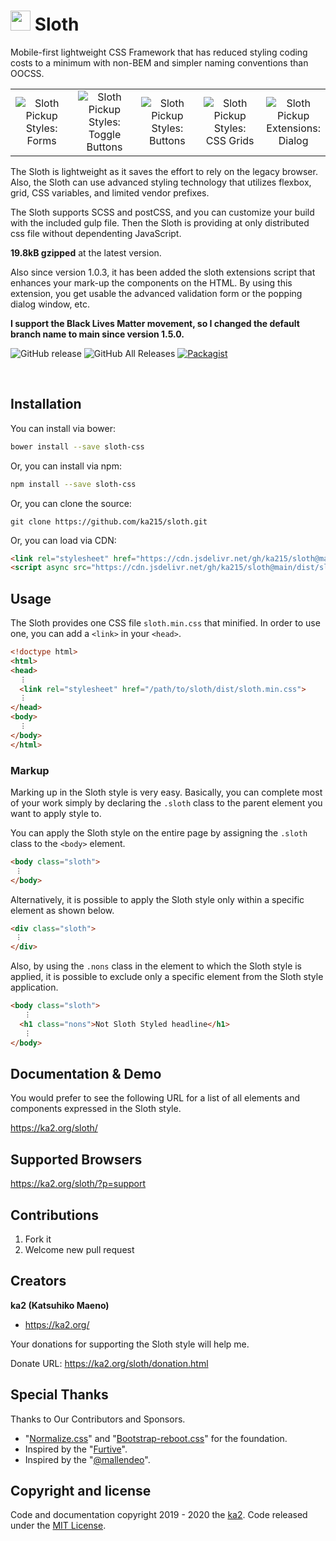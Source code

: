 <h1><img src="https://ka2.org/sloth/assets/sloth.svg" height="32"> Sloth</h1>

Mobile-first lightweight CSS Framework that has reduced styling coding costs to a minimum with non-BEM and simpler naming conventions than OOCSS.

<div align="center">
  <table border="0"><tbody><tr>
  <td width="20%" align="center"><img alt="Sloth Pickup Styles: Forms" src="https://ka2.org/sloth/assets/sloth_ss1.jpg"></td>
  <td width="20%" align="center"><img alt="Sloth Pickup Styles: Toggle Buttons" src="https://ka2.org/sloth/assets/sloth_ss2.jpg"></td>
  <td width="20%" align="center"><img alt="Sloth Pickup Styles: Buttons" src="https://ka2.org/sloth/assets/sloth_ss3.jpg"></td>
  <td width="20%" align="center"><img alt="Sloth Pickup Styles: CSS Grids" src="https://ka2.org/sloth/assets/sloth_ss4.jpg"></td>
  <td width="20%" align="center"><img alt="Sloth Pickup Extensions: Dialog" src="https://ka2.org/sloth/assets/sloth_ss5.jpg"></td>
  </tr></tbody></table>
</div>

The Sloth is lightweight as it saves the effort to rely on the legacy browser. Also, the Sloth can use advanced styling technology that utilizes flexbox, grid, CSS variables, and limited vendor prefixes.

The Sloth supports SCSS and postCSS, and you can customize your build with the included gulp file. Then the Sloth is providing at only distributed css file without dependenting JavaScript.

**19.8kB gzipped** at the latest version.

Also since version 1.0.3, it has been added the sloth extensions script that enhances your mark-up the components on the HTML. By using this extension, you get usable the advanced validation form or the popping dialog window, etc.

**I support the Black Lives Matter movement, so I changed the default branch name to main since version 1.5.0.**

![GitHub release](https://img.shields.io/github/release/ka215/sloth.svg)
![GitHub All Releases](https://img.shields.io/github/downloads/ka215/sloth/total.svg)
[![Packagist](https://img.shields.io/packagist/l/doctrine/orm.svg)](https://raw.githubusercontent.com/ka215/sloth/main/LICENSE)

<br>

## Installation

You can install via bower:
```sh
bower install --save sloth-css
```

Or, you can install via npm:
```sh
npm install --save sloth-css
```

Or, you can clone the source:
```gitattributes
git clone https://github.com/ka215/sloth.git
```

Or, you can load via CDN:
```html
<link rel="stylesheet" href="https://cdn.jsdelivr.net/gh/ka215/sloth@main/dist/sloth.min.css">
<script async src="https://cdn.jsdelivr.net/gh/ka215/sloth@main/dist/sloth.extension.min.js"></script>
```

## Usage

The Sloth provides one CSS file `sloth.min.css` that minified. In order to use one, you can add a `<link>` in your `<head>`.
```html
<!doctype html>
<html>
<head>
  ︙
  <link rel="stylesheet" href="/path/to/sloth/dist/sloth.min.css">
  ︙
</head>
<body>
  ︙
</body>
</html>
```

### Markup

Marking up in the Sloth style is very easy. Basically, you can complete most of your work simply by declaring the `.sloth` class to the parent element you want to apply style to.

You can apply the Sloth style on the entire page by assigning the `.sloth` class to the `<body>` element.
```html
<body class="sloth">
 ︙
</body>
```

Alternatively, it is possible to apply the Sloth style only within a specific element as shown below.

```html
<div class="sloth">
 ︙
</div>
```

Also, by using the `.nons` class in the element to which the Sloth style is applied, it is possible to exclude only a specific element from the Sloth style application.
```html
<body class="sloth">
   ︙
  <h1 class="nons">Not Sloth Styled headline</h1>
   ︙
</body>
```

## Documentation & Demo

You would prefer to see the following URL for a list of all elements and components expressed in the Sloth style.

<https://ka2.org/sloth/>

## Supported Browsers

<https://ka2.org/sloth/?p=support>

## Contributions

1. Fork it
2. Welcome new pull request

## Creators

**ka2 (Katsuhiko Maeno)**

-   <https://ka2.org/>

Your donations for supporting the Sloth style will help me.

Donate URL:  <https://ka2.org/sloth/donation.html>

## Special Thanks

Thanks to Our Contributors and Sponsors.

- "[Normalize.css](https://github.com/necolas/normalize.css)" and "[Bootstrap-reboot.css](https://github.com/twbs/bootstrap/blob/v4-dev/dist/css/bootstrap-reboot.css)" for the foundation.
- Inspired by the "[Furtive](https://github.com/johno/furtive)".
- Inspired by the "[@mallendeo](https://codepen.io/mallendeo/pen/eLIiG)".

## Copyright and license

Code and documentation copyright 2019 - 2020 the  [ka2](https://ka2.org/). Code released under the  [MIT License](https://raw.githubusercontent.com/ka215/sloth/master/LICENSE).
